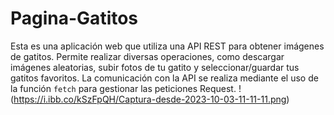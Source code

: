 # Pagina-Gatitos
Esta es una aplicación web que utiliza una API REST para obtener imágenes de gatitos. Permite realizar diversas operaciones, como descargar imágenes aleatorias, subir fotos de tu gatito y seleccionar/guardar tus gatitos favoritos. La comunicación con la API se realiza mediante el uso de la función `fetch` para gestionar las peticiones Request.
!(https://i.ibb.co/kSzFpQH/Captura-desde-2023-10-03-11-11-11.png)
